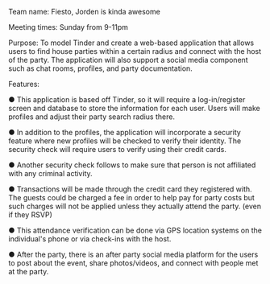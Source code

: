﻿Team name:​ Fiesto, Jorden is kinda awesome

Meeting times:​ Sunday from 9-11pm

Purpose:​ To model Tinder and create a web-based application that allows users to find house
parties within a certain radius and connect with the host of the party. The application will also
support a social media component such as chat rooms, profiles, and party documentation.

Features:

● This application is based off Tinder, so it will require a log-in/register screen and
database to store the information for each user. Users will make profiles and adjust their
party search radius there.

● In addition to the profiles, the application will incorporate a security feature where new
profiles will be checked to verify their identity. The security check will require users to
verify using their credit cards.

● Another security check follows to make sure that person is not affiliated with any
criminal activity.

● Transactions will be made through the credit card they registered with. The guests could
be charged a fee in order to help pay for party costs but such charges will not be applied
unless they actually attend the party. (even if they RSVP)

● This attendance verification can be done via GPS location systems on the individual's
phone or via check-ins with the host.

● After the party, there is an after party social media platform for the users to post about the
event, share photos/videos, and connect with people met at the party.

